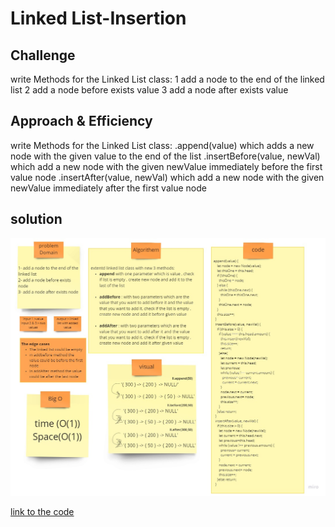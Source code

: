 
# Linked List-Insertion

## Challenge
 write Methods for the Linked List class:
1 add a node to the end of the linked list
2 add a node before exists value
3 add a node after exists value

## Approach & Efficiency
 write Methods for the Linked List class:
.append(value) which adds a new node with the given value to the end of the list
.insertBefore(value, newVal) which add a new node with the given newValue immediately before the first value node
.insertAfter(value, newVal) which add a new node with the given newValue immediately after the first value node

## solution
![image](../assets/insertion.jpg)

[link to the code](./linked-list.js)